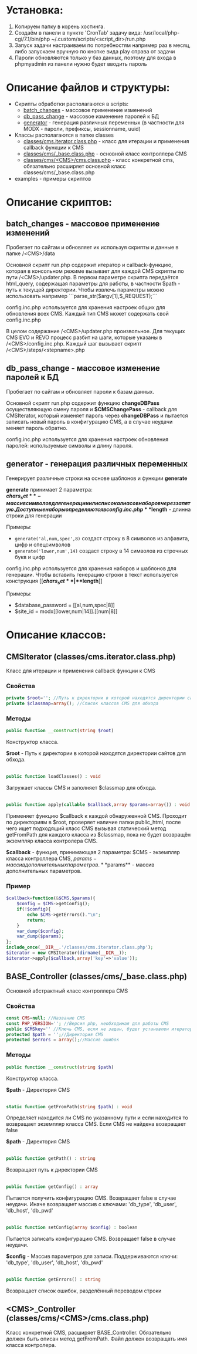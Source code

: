 # Установка:

1. Копируем папку в корень хостинга.
2. Создаём в панели в пункте 'CronTab' задачу вида:
/usr/local/php-cgi/7.1/bin/php ~/.custom/scripts/\<script_dir\>/run.php
3. Запуск задачи настраиваем по потребностям например раз в месяц,
либо запускаем вручную по кнопке вида play справа от задачи
4. Пароли обновляются только у баз данных, поэтому для входа в phpmyadmin из панели нужно будет вводить пароль

# Описание файлов и структуры:
- Скрипты обработки располагаются в scripts:
    - [batch_changes](#batch_changes---массовое-применение-изменений) - массовое применение изменений
    - [db_pass_change](#db_pass_change---массовое-изменение-паролей-к-бд) - массовое изменение паролей к БД
    - [generator](#generator---генерация-различных-переменных) - генерация различных переменных (в частности для MODX - пароли, префиксы, sessionname, uuid)
- Классы располагаются в папке classes
    - [classes/cms.iterator.class.php](#cmsiterator-classescmsiteratorclassphp) - класс для итерации и применения callback функции к CMS
    - [classes/cms/_base.class.php](#base_controller-classescms_baseclassphp) - основной класс контроллера CMS
    - [classes/cms/\<CMS\>/cms.class.php](#cms_controller-classescmscmscmsclassphp) - класс конкретной cms, обязательно расширяет основной класс classes/cms/_base.class.php
- examples - примеры скриптов

# Описание скриптов:
## batch_changes - массовое применение изменений
Пробегает по сайтам и обновляет их используя скрипты и данные в папке /\<CMS\>/data

Основной скрипт run.php содержит итератор и callback-функцию, которая в консольном режиме вызывает для каждой CMS скрипты по пути /\<CMS\>/updater.php. В первом параметре скрипта передаётся html_query, содержащая параметры для работы, в частности $path - путь к текущей директории. Чтобы извлечь параметры можно использовать например ```parse_str($argv[1],$_REQUEST);```

config.inc.php используется для хранения настроек общих для обновления всех CMS. Каждый тип CMS может содержать свой config.inc.php

В целом содержание /\<CMS\>/updater.php произвольное. Для текущих CMS EVO и REVO процесс разбит на шаги, которые указаны в /\<CMS\>/config.inc.php. Каждый шаг вызывает скрипт /\<CMS\>/steps/\<stepname\>.php

## db_pass_change - массовое изменение паролей к БД
Пробегает по сайтам и обновляет пароли к базам данных.

Основной скрипт run.php содержит функцию **changeDBPass** осуществляющую смену пароля и **$CMSChangePass** - callback для CMSIterator, который изменяет пароль через **changeDBPass** и пытается записать новый пароль в конфигурацию CMS, а в случае неудачи меняет пароль обратно.

config.inc.php используется для хранения настроек обновления паролей: используемые символы и длину пароля.

## generator - генерация различных переменных
Генерирует различные строки на основе шаблонов и функции **generate**

**generate** принимает 2 параметра:  
**$chars_set** - массив символов для генерации или список алиасов наборов через запятую. Доступные наборы определяются в config.inc.php
**$length** - длинна строки для генерации

Примеры:
 - ```generate('al,num,spec',8)``` создаст строку в 8 символов из алфавита, цифр и спецсимволов
 - ```generate('lower,num',14)``` создаст строку в 14 символов из строчных букв и цифр
 
config.inc.php используется для хранения наборов и шаблонов для генерации. Чтобы вставить генерацию строки в текст используется конструкция [[**$chars_set**|**$length**]]

Примеры:
 - $database_password = [[al,num,spec|8]]
 - $site_id = modx[[lower,num|14]].[[num|8]]


# Описание классов:
## CMSIterator (classes/cms.iterator.class.php)
Класс для итерации и применения callback функции к CMS
### Свойства
```php
private $root=''; //Путь к директории в которой находятся директории сайтов для обхода
private $classmap=array(); //Список классов CMS для обхода
```
### Методы
```php
public function __construct(string $root)
```
Конструктор класса.

**$root** - Путь к директории в которой находятся директории сайтов для обхода.  
<br>
```php
public function loadClasses() : void
```
Загружает классы CMS и заполняет $classmap для обхода.  
<br>
```php
public function apply(callable $callback,array $params=array()) : void
```
Применяет функцию $callback к каждой обнаруженной CMS. Проходит по директориям в $root, проверяет наличие папки public_html, после чего  ищет подходящий класс CMS вызывая статический метод getFromPath для каждого класса из $classmap, пока не будет возвращён экземпляр  класса контролера CMS.

**$callback** - функция, принимающая 2 параметра: $CMS - экземпляр класса контроллера CMS, $params - массив дополнительных параметров.  
**$params** - массив дополнительных параметров.  
### Пример
```php
$callback=function(&$CMS,$params){
    $config = $CMS->getConfig();
    if(!$config){
        echo $CMS->getErrors()."\n";
        return;
    }
    var_dump($config);
    var_dump($params);
};
include_once(__DIR__.'/classes/cms.iterator.class.php');
$iterator = new CMSIterator(dirname(__DIR__));
$iterator->apply($callback,array('key'=>'value'));
```

## BASE_Controller (classes/cms/_base.class.php)
Основной абстрактный класс контроллера CMS
### Свойства
```php
const CMS=null; //Название CMS
const PHP_VERSION=''; //Версия php, необходимая для работы CMS
public $CMSkey='' //Ключь CMS, если не задан, будет установлен итератором на основании директории класса
protected $path = '';//Директория CMS
protected $errors = array();//Массив ошибок
```
### Методы
```php
public function __construct(string $path)
```
Конструктор класса.

**$path** - Директория CMS  
<br>
```php
static function getFromPath(string $path) : void
```
Определяет находится ли CMS по указанному пути и если находится то возвращает экземпляр класса CMS. Если CMS не найдена возвращает false

**$path** - Директория CMS  
<br>
```php
public function getPath() : string
```
Возвращает путь к директории CMS  
<br>
```php
public function getConfig() : array
```
Пытается получить конфигурацию CMS. Возвращает false в случае неудачи. Иначе возвращает массив с ключами: 'db_type', 'db_user', 'db_host', 'db_pwd'  
<br>
```php
public function setConfig(array $config) : boolean
```
Пытается записать конфигурацию CMS. Возвращает false в случае неудачи.  

**$config** - Массив параметров для записи. Поддерживаются ключи: 'db_type', 'db_user', 'db_host', 'db_pwd'   
<br>
```php
public function getErrors() : string
```
Возвращает список ошибок, разделённый переводом строки

## \<CMS\>_Controller (classes/cms/\<CMS\>/cms.class.php)
Класс конкретной CMS, расширяет BASE_Controller. Обязательно должен быть описан метод getFromPath. Файл должен возвращать имя класса контролера.
